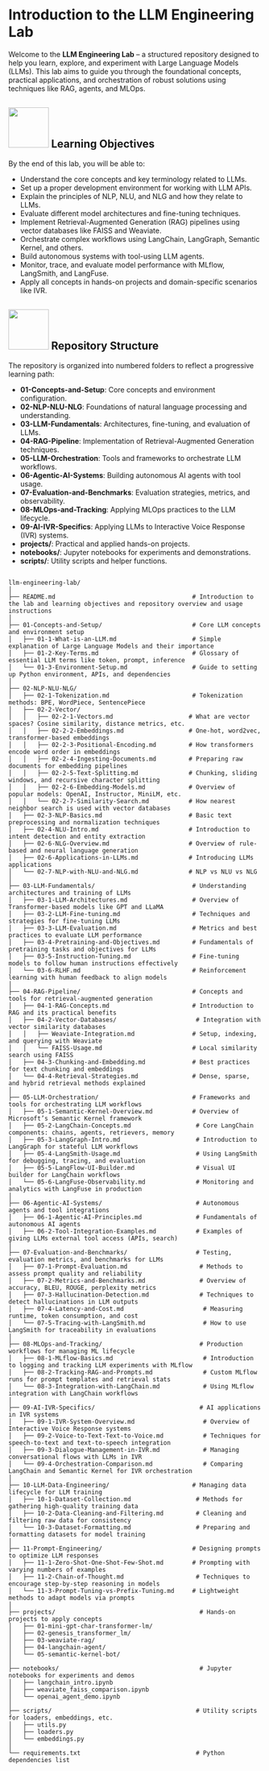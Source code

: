# Introduction to the LLM Engineering Lab

Welcome to the **LLM Engineering Lab** – a structured repository designed to help you learn, explore, and experiment with Large Language Models (LLMs). This lab aims to guide you through the foundational concepts, practical applications, and orchestration of robust solutions using techniques like RAG, agents, and MLOps.

## <img src="https://cdn-icons-png.flaticon.com/512/6062/6062161.png" width="80"/> Learning Objectives

By the end of this lab, you will be able to:

- Understand the core concepts and key terminology related to LLMs.
- Set up a proper development environment for working with LLM APIs.
- Explain the principles of NLP, NLU, and NLG and how they relate to LLMs.
- Evaluate different model architectures and fine-tuning techniques.
- Implement Retrieval-Augmented Generation (RAG) pipelines using vector databases like FAISS and Weaviate.
- Orchestrate complex workflows using LangChain, LangGraph, Semantic Kernel, and others.
- Build autonomous systems with tool-using LLM agents.
- Monitor, trace, and evaluate model performance with MLflow, LangSmith, and LangFuse.
- Apply all concepts in hands-on projects and domain-specific scenarios like IVR.


## <img src="https://cdn-icons-png.flaticon.com/512/18310/18310876.png" width="80"/>  Repository Structure

The repository is organized into numbered folders to reflect a progressive learning path:

- **01-Concepts-and-Setup**: Core concepts and environment configuration.
- **02-NLP-NLU-NLG**: Foundations of natural language processing and understanding.
- **03-LLM-Fundamentals**: Architectures, fine-tuning, and evaluation of LLMs.
- **04-RAG-Pipeline**: Implementation of Retrieval-Augmented Generation techniques.
- **05-LLM-Orchestration**: Tools and frameworks to orchestrate LLM workflows.
- **06-Agentic-AI-Systems**: Building autonomous AI agents with tool usage.
- **07-Evaluation-and-Benchmarks**: Evaluation strategies, metrics, and observability.
- **08-MLOps-and-Tracking**: Applying MLOps practices to the LLM lifecycle.
- **09-AI-IVR-Specifics**: Applying LLMs to Interactive Voice Response (IVR) systems.
- **projects/**: Practical and applied hands-on projects.
- **notebooks/**: Jupyter notebooks for experiments and demonstrations.
- **scripts/**: Utility scripts and helper functions.

```

llm-engineering-lab/
│
├── README.md                                      # Introduction to the lab and learning objectives and repository overview and usage instructions
│
├── 01-Concepts-and-Setup/                         # Core LLM concepts and environment setup
│   ├── 01-1-What-is-an-LLM.md                     # Simple explanation of Large Language Models and their importance
│   ├── 01-2-Key-Terms.md                          # Glossary of essential LLM terms like token, prompt, inference
│   └── 01-3-Environment-Setup.md                  # Guide to setting up Python environment, APIs, and dependencies
│
├── 02-NLP-NLU-NLG/                                
│   ├── 02-1-Tokenization.md                       # Tokenization methods: BPE, WordPiece, SentencePiece
│   ├── 02-2-Vector/
│   │   ├── 02-2-1-Vectors.md                     # What are vector spaces? Cosine similarity, distance metrics, etc.
│   │   ├── 02-2-2-Embeddings.md                  # One-hot, word2vec, transformer-based embeddings
│   │   ├── 02-2-3-Positional-Encoding.md         # How transformers encode word order in embeddings
│   │   ├── 02-2-4-Ingesting-Documents.md         # Preparing raw documents for embedding pipelines
│   │   ├── 02-2-5-Text-Splitting.md              # Chunking, sliding windows, and recursive character splitting
│   │   ├── 02-2-6-Embedding-Models.md            # Overview of popular models: OpenAI, Instructor, MiniLM, etc.
│   │   └── 02-2-7-Similarity-Search.md           # How nearest neighbor search is used with vector databases
│   ├── 02-3-NLP-Basics.md                        # Basic text preprocessing and normalization techniques
│   ├── 02-4-NLU-Intro.md                         # Introduction to intent detection and entity extraction
│   ├── 02-6-NLG-Overview.md                      # Overview of rule-based and neural language generation
│   ├── 02-6-Applications-in-LLMs.md              # Introducing LLMs applications
│   └── 02-7-NLP-with-NLU-and-NLG.md              # NLP vs NLU vs NLG
│
├── 03-LLM-Fundamentals/                           # Understanding architectures and training of LLMs
│   ├── 03-1-LLM-Architectures.md                  # Overview of Transformer-based models like GPT and LLaMA
│   ├── 03-2-LLM-Fine-tuning.md                    # Techniques and strategies for fine-tuning LLMs
│   ├── 03-3-LLM-Evaluation.md                     # Metrics and best practices to evaluate LLM performance
│   ├── 03-4-Pretraining-and-Objectives.md         # Fundamentals of pretraining tasks and objectives for LLMs
│   ├── 03-5-Instruction-Tuning.md                 # Fine-tuning models to follow human instructions effectively
│   └── 03-6-RLHF.md                               # Reinforcement learning with human feedback to align models
│
├── 04-RAG-Pipeline/                               # Concepts and tools for retrieval-augmented generation
│   ├── 04-1-RAG-Concepts.md                       # Introduction to RAG and its practical benefits
│   ├── 04-2-Vector-Databases/                      # Integration with vector similarity databases
│   │   ├── Weaviate-Integration.md                # Setup, indexing, and querying with Weaviate
│   │   └── FAISS-Usage.md                         # Local similarity search using FAISS
│   ├── 04-3-Chunking-and-Embedding.md             # Best practices for text chunking and embeddings
│   └── 04-4-Retrieval-Strategies.md               # Dense, sparse, and hybrid retrieval methods explained
│
├── 05-LLM-Orchestration/                          # Frameworks and tools for orchestrating LLM workflows
│   ├── 05-1-Semantic-Kernel-Overview.md           # Overview of Microsoft’s Semantic Kernel framework
│   ├── 05-2-LangChain-Concepts.md                  # Core LangChain components: chains, agents, retrievers, memory
│   ├── 05-3-LangGraph-Intro.md                     # Introduction to LangGraph for stateful LLM workflows
│   ├── 05-4-LangSmith-Usage.md                     # Using LangSmith for debugging, tracing, and evaluation
│   ├── 05-5-LangFlow-UI-Builder.md                 # Visual UI builder for LangChain workflows
│   └── 05-6-LangFuse-Observability.md              # Monitoring and analytics with LangFuse in production
│
├── 06-Agentic-AI-Systems/                          # Autonomous agents and tool integrations
│   ├── 06-1-Agentic-AI-Principles.md               # Fundamentals of autonomous AI agents
│   ├── 06-2-Tool-Integration-Examples.md           # Examples of giving LLMs external tool access (APIs, search)
│
├── 07-Evaluation-and-Benchmarks/                   # Testing, evaluation metrics, and benchmarks for LLMs
│   ├── 07-1-Prompt-Evaluation.md                    # Methods to assess prompt quality and reliability
│   ├── 07-2-Metrics-and-Benchmarks.md               # Overview of accuracy, BLEU, ROUGE, perplexity metrics
│   ├── 07-3-Hallucination-Detection.md              # Techniques to detect hallucinations in LLM outputs
│   ├── 07-4-Latency-and-Cost.md                      # Measuring runtime, token consumption, and cost
│   └── 07-5-Tracing-with-LangSmith.md                # How to use LangSmith for traceability in evaluations
│
├── 08-MLOps-and-Tracking/                           # Production workflows for managing ML lifecycle
│   ├── 08-1-MLflow-Basics.md                         # Introduction to logging and tracking LLM experiments with MLflow
│   ├── 08-2-Tracking-RAG-and-Prompts.md              # Custom MLflow runs for prompt templates and retrieval stats
│   └── 08-3-Integration-with-LangChain.md            # Using MLflow integration with LangChain workflows
│
├── 09-AI-IVR-Specifics/                             # AI applications in IVR systems
│   ├── 09-1-IVR-System-Overview.md                   # Overview of Interactive Voice Response systems
│   ├── 09-2-Voice-to-Text-Text-to-Voice.md           # Techniques for speech-to-text and text-to-speech integration
│   ├── 09-3-Dialogue-Management-in-IVR.md            # Managing conversational flows with LLMs in IVR
│   └── 09-4-Orchestration-Comparison.md              # Comparing LangChain and Semantic Kernel for IVR orchestration
│
├── 10-LLM-Data-Engineering/                       # Managing data lifecycle for LLM training
│   ├── 10-1-Dataset-Collection.md                  # Methods for gathering high-quality training data
│   ├── 10-2-Data-Cleaning-and-Filtering.md         # Cleaning and filtering raw data for consistency
│   └── 10-3-Dataset-Formatting.md                  # Preparing and formatting datasets for model training
│
├── 11-Prompt-Engineering/                         # Designing prompts to optimize LLM responses
│   ├── 11-1-Zero-Shot-One-Shot-Few-Shot.md        # Prompting with varying numbers of examples
│   ├── 11-2-Chain-of-Thought.md                    # Techniques to encourage step-by-step reasoning in models
│   └── 11-3-Prompt-Tuning-vs-Prefix-Tuning.md     # Lightweight methods to adapt models via prompts
│
├── projects/                                        # Hands-on projects to apply concepts
│   ├── 01-mini-gpt-char-transformer-lm/
│   ├── 02-genesis_transformer_lm/
│   ├── 03-weaviate-rag/
│   ├── 04-langchain-agent/
│   └── 05-semantic-kernel-bot/
│
├── notebooks/                                       # Jupyter notebooks for experiments and demos
│   ├── langchain_intro.ipynb
│   ├── weaviate_faiss_comparison.ipynb
│   └── openai_agent_demo.ipynb
│
├── scripts/                                        # Utility scripts for loaders, embeddings, etc.
│   ├── utils.py
│   ├── loaders.py
│   └── embeddings.py
│
└── requirements.txt                                # Python dependencies list

```
